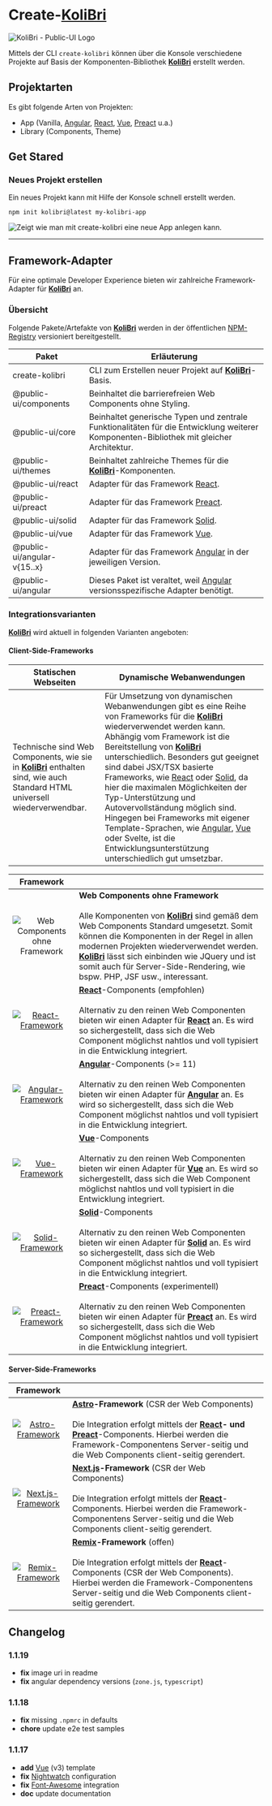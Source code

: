 # Create-**[KoliBri]**

![**[KoliBri]** - Public-UI Logo](https://avatars.githubusercontent.com/u/109126739?s=400&u=a57a37d20d60090bf572668d907ed093f6dbda85)

Mittels der CLI `create-kolibri` können über die Konsole verschiedene Projekte auf Basis der Komponenten-Bibliothek **[KoliBri]** erstellt werden.

## Projektarten

Es gibt folgende Arten von Projekten:

- App (Vanilla, [Angular], [React], [Vue], [Preact] u.a.)
- Library (Components, Theme)

## Get Stared

### Neues Projekt erstellen

Ein neues Projekt kann mit Hilfe der Konsole schnell erstellt werden.

```
npm init kolibri@latest my-kolibri-app
```

<img
	src="https://raw.githubusercontent.com/public-ui/.github/main/profile/create-kolibri.gif"
	alt="Zeigt wie man mit create-kolibri eine neue App anlegen kann."
/>

---

## Framework-Adapter

Für eine optimale Developer Experience bieten wir zahlreiche Framework-Adapter für **[KoliBri]** an.

### Übersicht

Folgende Pakete/Artefakte von **[KoliBri]** werden in der öffentlichen [NPM-Registry](https://www.npmjs.com/search?q=%40public-ui) versioniert bereitgestellt.

| Paket                       | Erläuterung                                                                                                                             |
| --------------------------- | --------------------------------------------------------------------------------------------------------------------------------------- |
| create-kolibri              | CLI zum Erstellen neuer Projekt auf **[KoliBri]**-Basis.                                                                                |
| @public-ui/components       | Beinhaltet die barrierefreien Web Components ohne Styling.                                                                              |
| @public-ui/core             | Beinhaltet generische Typen und zentrale Funktionalitäten für die Entwicklung weiterer Komponenten-Bibliothek mit gleicher Architektur. |
| @public-ui/themes           | Beinhaltet zahlreiche Themes für die **[KoliBri]**-Komponenten.                                                                         |
| @public-ui/react            | Adapter für das Framework [React].                                                                                                      |
| @public-ui/preact           | Adapter für das Framework [Preact].                                                                                                     |
| @public-ui/solid            | Adapter für das Framework [Solid].                                                                                                      |
| @public-ui/vue              | Adapter für das Framework [Vue].                                                                                                        |
| @public-ui/angular-v{15..x} | Adapter für das Framework [Angular] in der jeweiligen Version.                                                                          |
| @public-ui/angular          | Dieses Paket ist veraltet, weil [Angular] versionsspezifische Adapter benötigt.                                                         |

### Integrationsvarianten

**[KoliBri]** wird aktuell in folgenden Varianten angeboten:

#### Client-Side-Frameworks

| Statischen Webseiten                                                                                                         | Dynamische Webanwendungen                                                                                                                                                                                                                                                                                                                                                                                                                                                                                                                                             |
| ---------------------------------------------------------------------------------------------------------------------------- | --------------------------------------------------------------------------------------------------------------------------------------------------------------------------------------------------------------------------------------------------------------------------------------------------------------------------------------------------------------------------------------------------------------------------------------------------------------------------------------------------------------------------------------------------------------------- |
| Technische sind Web Components, wie sie in **[KoliBri]** enthalten sind, wie auch Standard HTML universell wiederverwendbar. | Für Umsetzung von dynamischen Webanwendungen gibt es eine Reihe von Frameworks für die **[KoliBri]** wiederverwendet werden kann. Abhängig vom Framework ist die Bereitstellung von **[KoliBri]** unterschiedlich. Besonders gut geeignet sind dabei JSX/TSX basierte Frameworks, wie [React] oder [Solid], da hier die maximalen Möglichkeiten der Typ-Unterstützung und Autovervollständung möglich sind. Hingegen bei Frameworks mit eigener Template-Sprachen, wie [Angular], [Vue] oder Svelte, ist die Entwicklungsunterstützung unterschiedlich gut umsetzbar. |

|                                               Framework                                                |                                                                                                                                                                                                                                                                                                                                                                 |
| :----------------------------------------------------------------------------------------------------: | --------------------------------------------------------------------------------------------------------------------------------------------------------------------------------------------------------------------------------------------------------------------------------------------------------------------------------------------------------------- |
|      ![Web Components ohne Framework](https://public-ui.github.io/assets/logos/logo.vanilla.png)       | **Web Components ohne Framework**<br/><br/>Alle Komponenten von **[KoliBri]** sind gemäß dem Web Components Standard umgesetzt. Somit können die Komponenten in der Regel in allen modernen Projekten wiederverwendet werden. **[KoliBri]** lässt sich einbinden wie JQuery und ist somit auch für Server-Side-Rendering, wie bspw. PHP, JSF usw., interessant. |
|   [![React-Framework](https://public-ui.github.io/assets/logos/logo.react.png)](https://reactjs.org)   | **[React]**-Components (empfohlen)<br/><br/>Alternativ zu den reinen Web Componenten bieten wir einen Adapter für **[React]** an. Es wird so sichergestellt, dass sich die Web Component möglichst nahtlos und voll typisiert in die Entwicklung integriert.                                                                                                    |
| [![Angular-Framework](https://public-ui.github.io/assets/logos/logo.angular.png)](https://angular.io)  | **[Angular]**-Components (>= 11)<br/><br/>Alternativ zu den reinen Web Componenten bieten wir einen Adapter für **[Angular]** an. Es wird so sichergestellt, dass sich die Web Component möglichst nahtlos und voll typisiert in die Entwicklung integriert.                                                                                                    |
|      [![Vue-Framework](https://public-ui.github.io/assets/logos/logo.vue.png)](https://vuejs.org)      | **[Vue]**-Components<br/><br/>Alternativ zu den reinen Web Componenten bieten wir einen Adapter für **[Vue]** an. Es wird so sichergestellt, dass sich die Web Component möglichst nahtlos und voll typisiert in die Entwicklung integriert.                                                                                                                    |
| [![Solid-Framework](https://public-ui.github.io/assets/logos/logo.solid.png)](https://www.solidjs.com) | **[Solid]**-Components<br/><br/>Alternativ zu den reinen Web Componenten bieten wir einen Adapter für **[Solid]** an. Es wird so sichergestellt, dass sich die Web Component möglichst nahtlos und voll typisiert in die Entwicklung integriert.                                                                                                                |
| [![Preact-Framework](https://public-ui.github.io/assets/logos/logo.preact.png)](https://preactjs.com)  | **[Preact]**-Components (experimentell)<br/><br/>Alternativ zu den reinen Web Componenten bieten wir einen Adapter für **[Preact]** an. Es wird so sichergestellt, dass sich die Web Component möglichst nahtlos und voll typisiert in die Entwicklung integriert.                                                                                              |

#### Server-Side-Frameworks

|                                              Framework                                               |                                                                                                                                                                                                                                           |
| :--------------------------------------------------------------------------------------------------: | ----------------------------------------------------------------------------------------------------------------------------------------------------------------------------------------------------------------------------------------- |
|  [![Astro-Framework](https://public-ui.github.io/assets/logos/logo.astro.png)](https://astro.build)  | **[Astro]-Framework** (CSR der Web Components)<br/><br/>Die Integration erfolgt mittels der **[React]- und [Preact]**-Components. Hierbei werden die Framework-Componentens Server-seitig und die Web Components client-seitig gerendert. |
| [![Next.js-Framework](https://public-ui.github.io/assets/logos/logo.nextjs.png)](https://nextjs.org) | **[Next.js]-Framework** (CSR der Web Components)<br/><br/>Die Integration erfolgt mittels der **[React]**-Components. Hierbei werden die Framework-Componentens Server-seitig und die Web Components client-seitig gerendert.             |
|   [![Remix-Framework](https://public-ui.github.io/assets/logos/logo.remix.png)](https://remix.run)   | **[Remix]-Framework** (offen)<br/><br/>Die Integration erfolgt mittels der **[React]**-Components (CSR der Web Components). Hierbei werden die Framework-Componentens Server-seitig und die Web Components client-seitig gerendert.       |

[Angular]: https://angular.io
[Astro]: https://astro.build
[Ember]: https://emberjs.com
[KoliBri]: https://github.com/public-ui/kolibri
[Next.js]: https://nextjs.org
[Preact]: https://preactjs.com
[React]: https://reactjs.org
[Remix]: https://remix.run
[Solid]: https://www.solidjs.com
[Vue]: https://vuejs.org

## Changelog

### 1.1.19

- **fix** image uri in readme
- **fix** angular dependency versions (`zone.js`, `typescript`)

### 1.1.18

- **fix** missing `.npmrc` in defaults
- **chore** update e2e test samples

### 1.1.17

- **add** [Vue] (v3) template
- **fix** [Nightwatch] configuration
- **fix** [Font-Awesome] integration
- **doc** update documentation

[Font-Awesome]: https://fontawesome.com
[Nightwatch]: https://nightwatchjs.org
